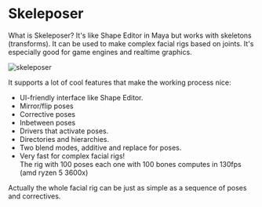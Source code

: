 # Skeleposer

What is Skeleposer? It's like Shape Editor in Maya but works with skeletons (transforms). It can be used to make complex facial rigs based on joints. It's especially good for game engines and realtime graphics.

![skeleposer](https://user-images.githubusercontent.com/9614751/159117355-97a65688-4baf-4f32-99bb-5f8c5d48d9cf.png)

It supports a lot of cool features that make the working process nice:
* UI-friendly interface like Shape Editor.
* Mirror/flip poses
* Corrective poses
* Inbetween poses
* Drivers that activate poses.
* Directories and hierarchies.
* Two blend modes, additive and replace for poses.
* Very fast for complex facial rigs!<br>
  The rig with 100 poses each one with 100 bones computes in 130fps (amd ryzen 5 3600x)

Actually the whole facial rig can be just as simple as a sequence of poses and correctives.
